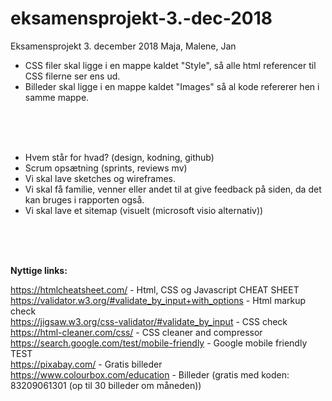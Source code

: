 # eksamensprojekt-3.-dec-2018
Eksamensprojekt 3. december 2018 Maja, Malene, Jan




 - CSS filer skal ligge i en mappe kaldet "Style", så alle html referencer til CSS filerne ser ens ud.
 - Billeder skal ligge i en mappe kaldet "Images" så al kode refererer hen i samme mappe.

<br><br><br>

 - Hvem står for hvad? (design, kodning, github)
 - Scrum opsætning (sprints, reviews mv)
 - Vi skal lave sketches og wireframes.
 - Vi skal få familie, venner eller andet til at give feedback på siden, da det kan bruges i rapporten også.
 - Vi skal lave et sitemap (visuelt (microsoft visio alternativ))
 

<br><br><br>


<strong>Nyttige links:</strong>

https://htmlcheatsheet.com/ - Html, CSS og Javascript CHEAT SHEET<br>
https://validator.w3.org/#validate_by_input+with_options - Html markup check<br>
https://jigsaw.w3.org/css-validator/#validate_by_input - CSS check<br>
https://html-cleaner.com/css/ - CSS cleaner and compressor<br>
https://search.google.com/test/mobile-friendly - Google mobile friendly TEST<br>
https://pixabay.com/ - Gratis billeder<br>
https://www.colourbox.com/education - Billeder (gratis med koden: 83209061301 (op til 30 billeder om måneden))
